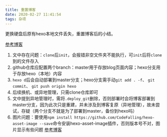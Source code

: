 ```yaml
---
title: 重置博客
date: 2020-02-27 11:41:54
tags: 杂项
---
```




更换硬盘后原有hexo本地文件丢失，重置博客后的小结。

<!--more-->



[参考博客](https://blog.csdn.net/ZWX2445205419/article/details/66970640?utm_source=blogxgwz5)

1. 文中存在问题：`clone`后`init`，会报错非空文件夹不能执行，可`init`后将`clone`到的文件存入
2. github仓库应配置两个branch：master用于存放blog页面内容；hexo分支用于存放hexo（本地）内容
3. `hexo d`后会自动部署到master分支；hexo分支需手动`git add . -f`、 `git commit`、 `git push origin hexo`
4. 后续换机、或异地管理，只需clone仓库即可
5. 文中提到异地管理时，需将`.deploy_git`删除，否则部署时会将博客部署到master分支，因为此次只是重建，并未涉及到博客复原（异地管理），故未尝试，存疑（两个分支不就是为了部署到master，备份到hexo吗）
6. 图片问题：要使用`npm install https://github.com/CodeFalling/hexo-asset-image --save`命令安装hexo-asset-image插件，否则版本号不对，图片显示有些问题 [参考博客](https://blog.csdn.net/Strong997/article/details/97767929)


